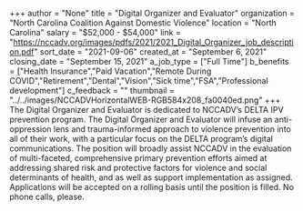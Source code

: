 +++
author = "None"
title = "Digital Organizer and Evaluator"
organization = "North Carolina Coalition Against Domestic Violence"
location = "North Carolina"
salary = "$52,000 - $54,000"
link = "https://nccadv.org/images/pdfs/2021/2021_Digital_Organizer_job_description.pdf"
sort_date = "2021-09-06"
created_at = "September 6, 2021"
closing_date = "September 15, 2021"
a_job_type = ["Full Time"]
b_benefits = ["Health Insurance","Paid Vacation","Remote During COVID","Retirement","Dental","Vision","Sick time","FSA","Professional development"]
c_feedback = ""
thumbnail = "../../images/NCCADVHorizontalWEB-RGB584x208_fa0040ed.png"
+++
The Digital Organizer and Evaluator is dedicated to NCCADV’s DELTA IPV prevention program. The Digital Organizer and Evaluator will infuse an anti-oppression lens and trauma-informed approach to violence prevention into all of their work, with a particular focus on the DELTA program’s digital communications. The position will broadly assist NCCADV in the evaluation of multi-faceted, comprehensive primary prevention efforts aimed at addressing shared risk and protective factors for violence and social determinants of health, and as well as support implementation as assigned. Applications will be accepted on a rolling basis until the position is filled. No phone calls, please.

 
